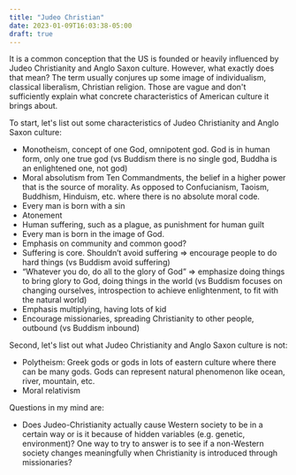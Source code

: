 ```yaml
---
title: "Judeo Christian"
date: 2023-01-09T16:03:38-05:00
draft: true
---
```


It is a common conception that the US is founded or heavily influenced by Judeo Christianity and Anglo Saxon culture. However, what exactly does that mean? The term usually conjures up some image of individualism, classical liberalism, Christian religion. Those are vague and don't sufficiently explain what concrete characteristics of American culture it brings about.

To start, let's list out some characteristics of Judeo Christianity and Anglo Saxon culture:
* Monotheism, concept of one God, omnipotent god. God is in human form, only one true god (vs Buddism there is no single god, Buddha is an enlightened one, not god)
* Moral absolutism from Ten Commandments, the belief in a higher power that is the source of morality. As opposed to Confucianism, Taoism, Buddhism, Hinduism, etc. where there is no absolute moral code.
* Every man is born with a sin
* Atonement
* Human suffering, such as a plague, as punishment for human guilt 
* Every man is born in the image of God.
* Emphasis on community and common good?
* Suffering is core. Shouldn’t avoid suffering => encourage people to do hard things (vs Buddism avoid suffering)
* “Whatever you do, do all to the glory of God” => emphasize doing things to bring glory to God, doing things in the world (vs Buddism focuses on changing ourselves, introspection to achieve enlightenment, to fit with the natural world)
* Emphasis multiplying, having lots of kid
* Encourage missionaries, spreading Christianity to other people, outbound (vs Buddism inbound)


Second, let's list out what Judeo Christianity and Anglo Saxon culture is not:
* Polytheism: Greek gods or gods in lots of eastern culture where there can be many gods. Gods can represent natural phenomenon like ocean, river, mountain, etc.
* Moral relativism

Questions in my mind are:
* Does Judeo-Christianity actually cause Western society to be in a certain way or is it because of hidden variables (e.g. genetic, environment)? One way to try to answer is to see if a non-Western society changes meaningfully when Christianity is introduced through missionaries?
